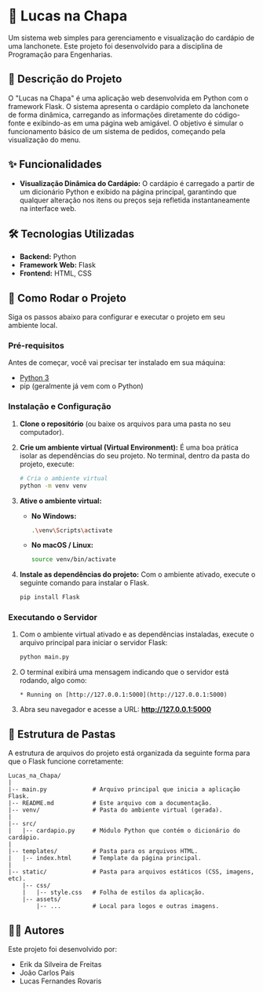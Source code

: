 # 🍔 Lucas na Chapa

Um sistema web simples para gerenciamento e visualização do cardápio de uma lanchonete. Este projeto foi desenvolvido para a disciplina de Programação para Engenharias.

## 📝 Descrição do Projeto

O "Lucas na Chapa" é uma aplicação web desenvolvida em Python com o framework Flask. O sistema apresenta o cardápio completo da lanchonete de forma dinâmica, carregando as informações diretamente do código-fonte e exibindo-as em uma página web amigável. O objetivo é simular o funcionamento básico de um sistema de pedidos, começando pela visualização do menu.

## ✨ Funcionalidades

* **Visualização Dinâmica do Cardápio:** O cardápio é carregado a partir de um dicionário Python e exibido na página principal, garantindo que qualquer alteração nos itens ou preços seja refletida instantaneamente na interface web.

## 🛠️ Tecnologias Utilizadas

* **Backend:** Python
* **Framework Web:** Flask
* **Frontend:** HTML, CSS

## 🚀 Como Rodar o Projeto

Siga os passos abaixo para configurar e executar o projeto em seu ambiente local.

### Pré-requisitos

Antes de começar, você vai precisar ter instalado em sua máquina:
* [Python 3](https://www.python.org/downloads/)
* pip (geralmente já vem com o Python)

### Instalação e Configuração

1.  **Clone o repositório** (ou baixe os arquivos para uma pasta no seu computador).

2.  **Crie um ambiente virtual (Virtual Environment):** É uma boa prática isolar as dependências do seu projeto. No terminal, dentro da pasta do projeto, execute:
    ```bash
    # Cria o ambiente virtual
    python -m venv venv
    ```

3.  **Ative o ambiente virtual:**
    * **No Windows:**
        ```bash
        .\venv\Scripts\activate
        ```
    * **No macOS / Linux:**
        ```bash
        source venv/bin/activate
        ```

4.  **Instale as dependências do projeto:** Com o ambiente ativado, execute o seguinte comando para instalar o Flask.
    ```bash
    pip install Flask
    ```

### Executando o Servidor

1.  Com o ambiente virtual ativado e as dependências instaladas, execute o arquivo principal para iniciar o servidor Flask:
    ```bash
    python main.py
    ```
2.  O terminal exibirá uma mensagem indicando que o servidor está rodando, algo como:
    ```
    * Running on [http://127.0.0.1:5000](http://127.0.0.1:5000)
    ```
3.  Abra seu navegador e acesse a URL: **http://127.0.0.1:5000**

## 📂 Estrutura de Pastas

A estrutura de arquivos do projeto está organizada da seguinte forma para que o Flask funcione corretamente:

```
Lucas_na_Chapa/
|
|-- main.py             # Arquivo principal que inicia a aplicação Flask.
|-- README.md           # Este arquivo com a documentação.
|-- venv/               # Pasta do ambiente virtual (gerada).
|
|-- src/
|   |-- cardapio.py     # Módulo Python que contém o dicionário do cardápio.
|
|-- templates/          # Pasta para os arquivos HTML.
|   |-- index.html      # Template da página principal.
|
|-- static/             # Pasta para arquivos estáticos (CSS, imagens, etc).
    |-- css/
    |   |-- style.css   # Folha de estilos da aplicação.
    |-- assets/
        |-- ...         # Local para logos e outras imagens.
```

## 👨‍💻 Autores

Este projeto foi desenvolvido por:

* Erik da Silveira de Freitas
* João Carlos Pais
* Lucas Fernandes Rovaris
